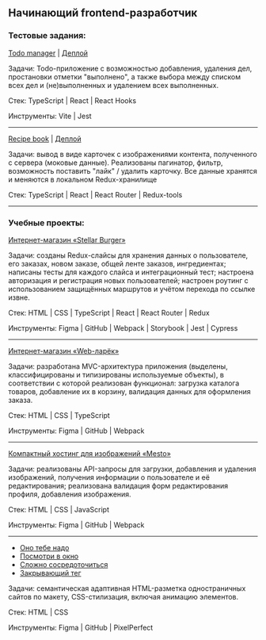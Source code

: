 ## Начинающий frontend-разработчик

### Тестовые задания:

[Todo manager](https://github.com/mcbucco/intern-mindbox-todo) | [Деплой](https://mcbucco.github.io/intern-mindbox-todo/)

Задачи: Todo-приложение с возможностью добавления, удаления дел, простановки отметки "выполнено", а также выбора между списком всех дел и (не)выполненных и удалением всех выполненных. 

Стек: TypeScript | React | React Hooks

Инструменты: Vite | Jest
***
[Recipe book](https://github.com/mcbucco/Recipe-Book) | [Деплой](https://mcbucco.github.io/Recipe-Book)

Задачи: вывод в виде карточек с изображениями контента, полученного с сервера (моковые данные). Реализованы пагинатор, фильтр, возможность поставить "лайк" / удалить карточку. Все данные хранятся и меняются в локальном Redux-хранилище

Стек: TypeScript | React | React Router | Redux-tools
***
### Учебные проекты:
[Интернет-магазин «Stellar Burger»](https://github.com/mcbucco/stellar-burgers)

Задачи: созданы Redux-слайсы для хранения данных о пользователе, его заказах, новом заказе, общей ленте заказов, ингредиентах; написаны тесты для каждого слайса и интеграционный тест; настроена авторизация и регистрация новых пользователей; настроен роутинг с использованием защищённых маршрутов и учётом перехода по ссылке извне.

Стек: HTML | CSS | TypeScript | React | React Router | Redux

Инструменты: Figma | GitHub | Webpack | Storybook | Jest | Cypress
***
[Интернет-магазин «Web-ларёк»](https://github.com/mcbucco/web-larek-frontend)

Задачи: разработана MVC-архитектура приложения (выделены, классифицированы и типизированы используемые объекты), в соответствии с которой реализован функционал: загрузка каталога товаров, добавление их в корзину, валидация данных для оформления заказа.

Стек: HTML | CSS | TypeScript

Инструменты: Figma | GitHub | Webpack
***
[Компактный хостинг для изображений «Mesto»](https://github.com/mcbucco/mesto-project-ff)

Задачи: реализованы API-запросы для загрузки, добавления и удаления изображений, получения информации о пользователе и её редактирования; реализована валидация форм редактирования профиля, добавления изображения.

Стек: HTML | CSS | JavaScript

Инструменты: Figma | GitHub | Webpack
***
- [Оно тебе надо](https://github.com/mcbucco/ono-tebe-nado)
- [Посмотри в окно](https://github.com/mcbucco/posmotri_v_okno)
- [Сложно сосредоточиться](https://github.com/mcbucco/slozhno-sosredotochitsya)
- [Закрывающий тег](https://github.com/mcbucco/zakrivayuschiy-teg-f)

Задачи: семантическая адаптивная HTML-разметка одностраничных сайтов по макету, CSS-стилизация, включая анимацию элементов.

Стек: HTML | CSS

Инструменты: Figma | GitHub | PixelPerfect



<!--
**mcbucco/mcbucco** is a ✨ _special_ ✨ repository because its `README.md` (this file) appears on your GitHub profile.

Here are some ideas to get you started:

- 🔭 I’m currently working on ...
- 🌱 I’m currently learning ...
- 👯 I’m looking to collaborate on ...
- 🤔 I’m looking for help with ...
- 💬 Ask me about ...
- 📫 How to reach me: ...
- 😄 Pronouns: ...
- ⚡ Fun fact: ...
-->
